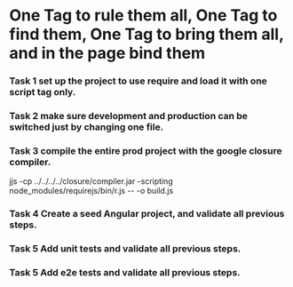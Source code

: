 # One Tag to rule them all, One Tag to find them, One Tag to bring them all, and in the page bind them

### Task 1 set up the project to use require and load it with one script tag only.
### Task 2 make sure development and production can be switched just by changing one file.
### Task 3 compile the entire prod project with the google closure compiler.
jjs -cp ../../../../closure/compiler.jar -scripting node_modules/requirejs/bin/r.js -- -o build.js
### Task 4 Create a seed Angular project, and validate all previous steps.
### Task 5 Add unit tests and validate all previous steps.
### Task 5 Add e2e tests and validate all previous steps.
